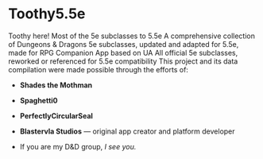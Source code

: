 # Toothy5.5e
Toothy here! Most of the 5e subclasses to 5.5e A comprehensive collection of Dungeons &amp; Dragons 5e subclasses, updated and adapted for 5.5e, made for RPG Companion App based on UA
All official 5e subclasses, reworked or referenced for 5.5e compatibility
This project and its data compilation were made possible through the efforts of:

- **Shades the Mothman**  
- **Spaghetti0**  
- **PerfectlyCircularSeal**  
- **Blastervla Studios** — original app creator and platform developer

- If you are my D&D group, _I see you._
